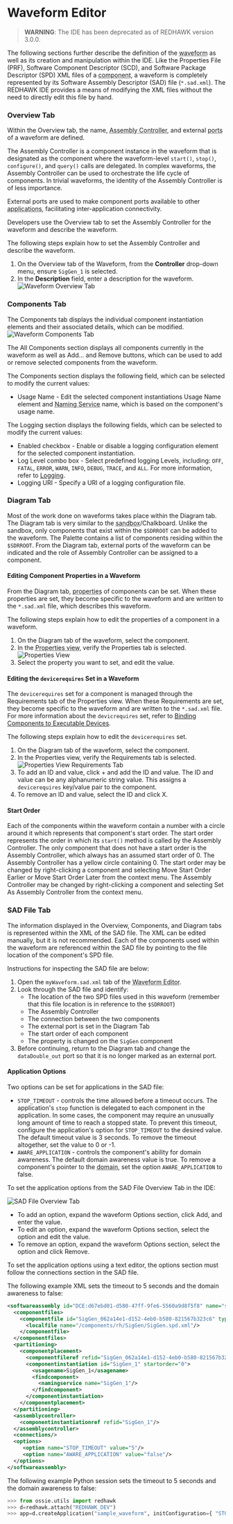 # Waveform Editor

> **WARNING**:  The IDE has been deprecated as of REDHAWK version 3.0.0.

The following sections further describe the definition of the <abbr title="See Glossary.">waveform</abbr> as well as its creation and manipulation within the IDE. Like the Properties File (PRF), Software Component Descriptor (SCD), and Software Package Descriptor (SPD) XML files of a <abbr title="See Glossary.">component</abbr>, a waveform is completely represented by its Software Assembly Descriptor (SAD) file (`*.sad.xml`). The REDHAWK IDE provides a means of modifying the XML files without the need to directly edit this file by hand.

### Overview Tab

Within the Overview tab, the name, <abbr title="See Glossary.">Assembly Controller</abbr>, and external <abbr title="See Glossary.">ports</abbr> of a waveform are defined.

The Assembly Controller is a component instance in the waveform that is designated as the component where the waveform-level `start()`, `stop()`, `configure()`, and `query()` calls are delegated. In complex waveforms, the Assembly Controller can be used to orchestrate the life cycle of components. In trivial waveforms, the identity of the Assembly Controller is of less importance.

External ports are used to make component ports available to other <abbr title="See Glossary.">applications</abbr>, facilitating inter-application connectivity.

Developers use the Overview tab to set the Assembly Controller for the waveform and describe the waveform.

The following steps explain how to set the Assembly Controller and describe the waveform.

1.  On the Overview tab of the Waveform, from the **Controller** drop-down menu, ensure `SigGen_1` is selected.
2.  In the **Description** field, enter a description for the waveform.
![Waveform Overview Tab](img/REDHAWK_Waveform_Overview_Tab.png)

### Components Tab

The Components tab displays the individual component instantiation elements and their associated details, which can be modified.
![Waveform Components Tab](img/Components_Tab.png)

The All Components section displays all components currently in the waveform as well as Add... and Remove buttons, which can be used to add or remove selected components from the waveform.

The Components section displays the following field, which can be selected to modify the current values:

  - Usage Name - Edit the selected component instantiations Usage Name element and <abbr title="See Glossary.">Naming Service</abbr> name, which is based on the component's usage name.

The Logging section displays the following fields, which can be selected to modify the current values:

  - Enabled checkbox - Enable or disable a logging configuration element for the selected component instantiation.
  - Log Level combo box - Select predefined logging Levels, including: `OFF`, `FATAL`, `ERROR`, `WARN`, `INFO`, `DEBUG`, `TRACE`, and `ALL`. For more information, refer to [Logging](../Logging/_index.html).
  - Logging URI - Specify a URI of a logging configuration file.

### Diagram Tab

Most of the work done on waveforms takes place within the Diagram tab. The Diagram tab is very similar to the <abbr title="See Glossary.">sandbox</abbr>/Chalkboard. Unlike the sandbox, only components that exist within the `$SDRROOT` can be added to the waveform. The Palette contains a list of components residing within the `$SDRROOT`. From the Diagram tab, external ports of the waveform can be indicated and the role of Assembly Controller can be assigned to a component.

#### Editing Component Properties in a Waveform

From the Diagram tab, <abbr title="See Glossary.">properties</abbr> of components can be set. When these properties are set, they become specific to the waveform and are written to the `*.sad.xml` file, which describes this waveform.

The following steps explain how to edit the properties of a component in a waveform.

1.  On the Diagram tab of the waveform, select the component.
2.  In the <abbr title="See Glossary.">Properties view</abbr>, verify the Properties tab is selected.
![Properties View](img/properties.png)
3.  Select the property you want to set, and edit the value.

#### Editing the `devicerequires` Set in a Waveform

The `devicerequires` set for a component is managed through the Requirements tab of the Properties view. When these Requirements are set, they become specific to the waveform and are written to the `*.sad.xml` file. For more information about the `devicrequires` set, refer to [Binding Components to Executable Devices](../Waveforms/deployment-resources.html#binding-components-to-executable-devices).

The following steps explain how to edit the `devicerequires` set.

1.  On the Diagram tab of the waveform, select the component.
2.  In the Properties view, verify the Requirements tab is selected.
![ Properties View Requirements Tab](img/requirementstab.png)
3.  To add an ID and value, click + and add the ID and value. The ID and value can be any alphanumeric string value. This assigns a `devicerequires` key/value pair to the component.
4.  To remove an ID and value, select the ID and click X.

#### Start Order

Each of the components within the waveform contain a number with a circle around it which represents that component's start order. The start order represents the order in which its `start()` method is called by the Assembly Controller. The only component that does not have a start order is the Assembly Controller, which always has an assumed start order of 0. The Assembly Controller has a yellow circle containing 0. The start order may be changed by right-clicking a component and selecting Move Start Order Earlier or Move Start Order Later from the context menu. The Assembly Controller may be changed by right-clicking a component and selecting Set As Assembly Controller from the context menu.

### SAD File Tab

The information displayed in the Overview, Components, and Diagram tabs is represented within the XML of the SAD file. The XML can be edited manually, but it is not recommended. Each of the components used within the waveform are referenced within the SAD file by pointing to the file location of the component's SPD file.

Instructions for inspecting the SAD file are below:

1.  Open the `myWaveform.sad.xml` tab of the <abbr title="See Glossary.">Waveform Editor</abbr>.
2.  Look through the SAD file and identify:
    -  The location of the two SPD files used in this waveform (remember that this file location is in reference to the `$SDRROOT`)
    -  The Assembly Controller
    -  The connection between the two components
    -  The external port is set in the Diagram Tab
    -  The start order of each component
    -  The property is changed on the `SigGen` component
3.  Before continuing, return to the Diagram tab and change the `dataDouble_out` port so that it is no longer marked as an external port.

#### Application Options

Two options can be set for applications in the SAD file:

  - `STOP_TIMEOUT` - controls the time allowed before a timeout occurs. The application's `stop` function is delegated to each component in the application. In some cases, the component may require an unusually long amount of time to reach a stopped state. To prevent this timeout, configure the application's option for `STOP_TIMEOUT` to the desired value. The default timeout value is 3 seconds. To remove the timeout altogether, set the value to 0 or -1.
  - `AWARE_APPLICATION` - controls the component's ability for domain awareness. The default domain awareness value is true. To remove a component's pointer to the <abbr title="See Glossary.">domain</abbr>, set the option `AWARE_APPLICATION` to false.

To set the application options from the SAD File Overview Tab in the IDE:

![SAD File Overview Tab](img/sad_options.png)

  - To add an option, expand the waveform Options section, click Add, and enter the value.
  - To edit an option, expand the waveform Options section, select the option and edit the value.
  - To remove an option, expand the waveform Options section, select the option and click Remove.

To set the application options using a text editor, the options section must follow the connections section in the SAD file.

The following example XML sets the timeout to 5 seconds and the domain awareness to false:

```xml
<softwareassembly id="DCE:d67ebd01-d580-47ff-9fe6-5560a9d8f5f8" name="sample_waveform">
  <componentfiles>
    <componentfile id="SigGen_062a14e1-d152-4eb0-b580-821567b323c6" type="SPD">
      <localfile name="/components/rh/SigGen/SigGen.spd.xml"/>
    </componentfile>
  </componentfiles>
  <partitioning>
    <componentplacement>
      <componentfileref refid="SigGen_062a14e1-d152-4eb0-b580-821567b323c6"/>
      <componentinstantiation id="SigGen_1" startorder="0">
        <usagename>SigGen_1</usagename>
        <findcomponent>
          <namingservice name="SigGen_1"/>
        </findcomponent>
      </componentinstantiation>
    </componentplacement>
  </partitioning>
  <assemblycontroller>
    <componentinstantiationref refid="SigGen_1"/>
  </assemblycontroller>
  <connections/>
  <options>
     <option name="STOP_TIMEOUT" value="5"/>
     <option name="AWARE_APPLICATION" value="false"/>
  </options>
</softwareassembly>
```

The following example Python session sets the timeout to 5 seconds and the domain awareness to false:

```python
>>> from ossie.utils import redhawk
>>> d=redhawk.attach("REDHAWK_DEV")
>>> app=d.createApplication("sample_waveform", initConfiguration={ "STOP_TIMEOUT" : "5" ,  "AWARE_APPLICATION" : "false" } )
```
